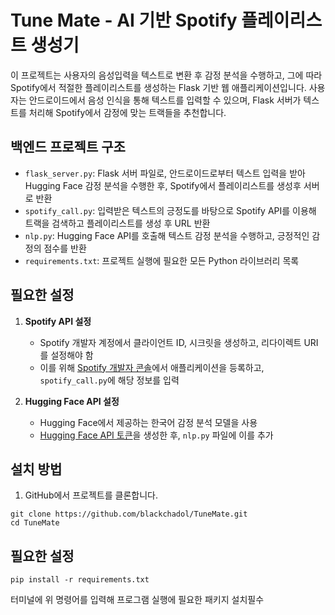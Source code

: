 # Tune Mate - AI 기반 Spotify 플레이리스트 생성기

이 프로젝트는 사용자의 음성입력을 텍스트로 변환 후 감정 분석을 수행하고, 그에 따라 Spotify에서 적절한 플레이리스트를 생성하는 Flask 기반 웹 애플리케이션입니다. 
사용자는 안드로이드에서 음성 인식을 통해 텍스트를 입력할 수 있으며, Flask 서버가 텍스트를 처리해 Spotify에서 감정에 맞는 트랙들을 추천합니다.

## 백엔드 프로젝트 구조

- `flask_server.py`: Flask 서버 파일로, 안드로이드로부터 텍스트 입력을 받아 Hugging Face 감정 분석을 수행한 후, Spotify에서 플레이리스트를 생성후 서버로 반환
- `spotify_call.py`: 입력받은 텍스트의 긍정도를 바탕으로 Spotify API를 이용해 트랙을 검색하고 플레이리스트를 생성 후 URL 반환
- `nlp.py`: Hugging Face API를 호출해 텍스트 감정 분석을 수행하고, 긍정적인 감정의 점수를 반환
- `requirements.txt`: 프로젝트 실행에 필요한 모든 Python 라이브러리 목록

## 필요한 설정

1. **Spotify API 설정**
   - Spotify 개발자 계정에서 클라이언트 ID, 시크릿을 생성하고, 리다이렉트 URI를 설정해야 함
   - 이를 위해 [Spotify 개발자 콘솔](https://developer.spotify.com/dashboard/)에서 애플리케이션을 등록하고, `spotify_call.py`에 해당 정보를 입력

2. **Hugging Face API 설정**
   - Hugging Face에서 제공하는 한국어 감정 분석 모델을 사용
   - [Hugging Face API 토큰](https://huggingface.co/settings/tokens)을 생성한 후, `nlp.py` 파일에 이를 추가

## 설치 방법

1. GitHub에서 프로젝트를 클론합니다.

```
git clone https://github.com/blackchadol/TuneMate.git
cd TuneMate
```


##  필요한 설정
```
pip install -r requirements.txt
```
터미널에 위 명령어를 입력해 프로그램 실행에 필요한 패키지 설치필수

